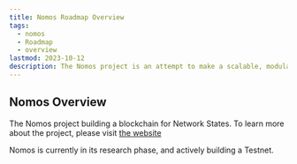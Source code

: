 ```yaml
---
title: Nomos Roadmap Overview
tags:
  - nomos
  - Roadmap
  - overview
lastmod: 2023-10-12
description: The Nomos project is an attempt to make a scalable, modular, and private L1. To learn more about the project, please visit https://nomos.tech. Nomos is currently in its initial phase as a project within Logos, namely the research and architecture design phase.
---
```

## Nomos Overview
The Nomos project building a blockchain for Network States. To learn more about the project, please visit [the website](https://nomos.tech)

Nomos is currently in its research phase, and actively building a Testnet. 
